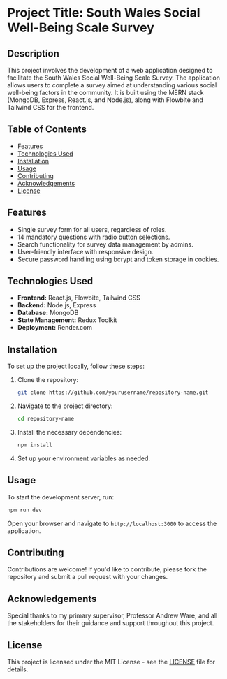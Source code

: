 
# Project Title: South Wales Social Well-Being Scale Survey

## Description

This project involves the development of a web application designed to facilitate the South Wales Social Well-Being Scale Survey. The application allows users to complete a survey aimed at understanding various social well-being factors in the community. It is built using the MERN stack (MongoDB, Express, React.js, and Node.js), along with Flowbite and Tailwind CSS for the frontend.

## Table of Contents

- [Features](#features)
- [Technologies Used](#technologies-used)
- [Installation](#installation)
- [Usage](#usage)
- [Contributing](#contributing)
- [Acknowledgements](#acknowledgements)
- [License](#license)

## Features

- Single survey form for all users, regardless of roles.
- 14 mandatory questions with radio button selections.
- Search functionality for survey data management by admins.
- User-friendly interface with responsive design.
- Secure password handling using bcrypt and token storage in cookies.

## Technologies Used

- **Frontend:** React.js, Flowbite, Tailwind CSS
- **Backend:** Node.js, Express
- **Database:** MongoDB
- **State Management:** Redux Toolkit
- **Deployment:** Render.com

## Installation

To set up the project locally, follow these steps:

1. Clone the repository:
   ```bash
   git clone https://github.com/yourusername/repository-name.git
   ```
2. Navigate to the project directory:
   ```bash
   cd repository-name
   ```
3. Install the necessary dependencies:
   ```bash
   npm install
   ```
4. Set up your environment variables as needed.

## Usage

To start the development server, run:
```bash
npm run dev
```
Open your browser and navigate to `http://localhost:3000` to access the application.

## Contributing

Contributions are welcome! If you'd like to contribute, please fork the repository and submit a pull request with your changes.

## Acknowledgements

Special thanks to my primary supervisor, Professor Andrew Ware, and all the stakeholders for their guidance and support throughout this project.

## License

This project is licensed under the MIT License - see the [LICENSE](LICENSE) file for details.
